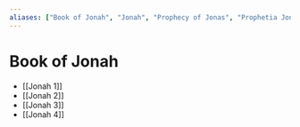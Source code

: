 ```yaml
---
aliases: ["Book of Jonah", "Jonah", "Prophecy of Jonas", "Prophetia Jonae", "Yonah", "יונה", "Ἰωνᾶς"]
---
```



# Book of Jonah
- [[Jonah 1]]
- [[Jonah 2]]
- [[Jonah 3]]
- [[Jonah 4]]

